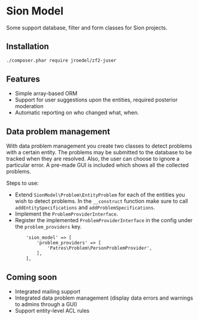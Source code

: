 # Sion Model

Some support database, filter and form classes for Sion projects.

## Installation

```bash
./composer.phar require jroedel/zf2-juser
```

## Features

* Simple array-based ORM
* Support for user suggestions upon the entities, required posterior moderation
* Automatic reporting on who changed what, when.

## Data problem management

With data problem management you create two classes to detect problems with a certain 
entity. The problems may be submitted to the database to be tracked when they are 
resolved. Also, the user can choose to ignore a particular error. A pre-made GUI is 
included which shows all the collected problems. 

Steps to use:

* Extend `SionModel\Problem\EntityProblem` for each of the entities you wish to detect problems.
In the `__construct` function make sure to call `addEntitySpecifications` and 
`addProblemSpecifications`.
* Implement the `ProblemProviderInterface`. 
* Register the implemented `ProblemProviderInterface` in the config under the 
`problem_providers` key.
	```
	    'sion_model' => [
	        'problem_providers' => [
	            'Patres\Problem\PersonProblemProvider',
	        ],
	    ],
    ```

## Coming soon

* Integrated mailing support
* Integrated data problem management (display data errors and warnings to admins through a GUI)
* Support entity-level ACL rules